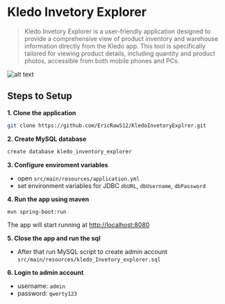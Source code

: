 # Kledo Invetory Explorer

> Kledo Invetory Explorer is a user-friendly application designed to provide a comprehensive view of product inventory and warehouse information directly from the Kledo app. This tool is specifically tailored for viewing product details, including quantity and product photos, accessible from both mobile phones and PCs.

![alt text](https://github.com/EricRaw512/image/blob/main/KledoInvetoryExplorer.png?raw=true)

## Steps to Setup

**1. Clone the application**

```bash
git clone https://github.com/EricRaw512/KledoInvetoryExplrer.git
```

**2. Create MySQL database**

```bash
create database kledo_inventory_explorer
```

**3. Configure enviroment variables**

+ open `src/main/resources/application.yml`
+ set environment variables for JDBC `dbURL`, `dbUsername`, `dbPassword`

**4. Run the app using maven**

```bash
mvn spring-boot:run
```

The app will start running at <http://localhost:8080>

**5. Close the app and run the sql**

- After that run MySQL script to create admin account `src/main/resources/kledo_Invetory_explorer.sql`

**6. Login to admin account**

+ username: `admin`
+ password: `qwerty123`
